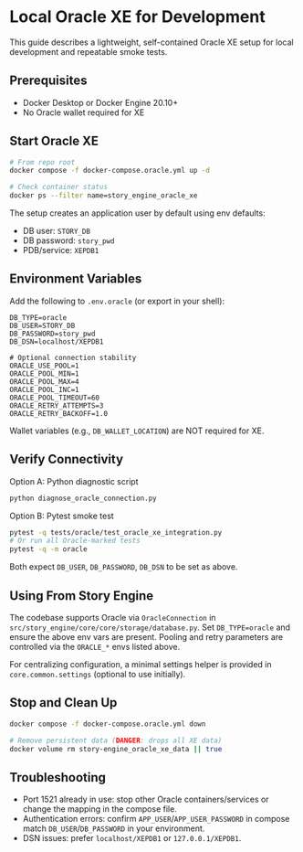 # Local Oracle XE for Development

This guide describes a lightweight, self-contained Oracle XE setup for local development and repeatable smoke tests.

## Prerequisites
- Docker Desktop or Docker Engine 20.10+
- No Oracle wallet required for XE

## Start Oracle XE
```bash
# From repo root
docker compose -f docker-compose.oracle.yml up -d

# Check container status
docker ps --filter name=story_engine_oracle_xe
```

The setup creates an application user by default using env defaults:
- DB user: `STORY_DB`
- DB password: `story_pwd`
- PDB/service: `XEPDB1`

## Environment Variables
Add the following to `.env.oracle` (or export in your shell):
```
DB_TYPE=oracle
DB_USER=STORY_DB
DB_PASSWORD=story_pwd
DB_DSN=localhost/XEPDB1

# Optional connection stability
ORACLE_USE_POOL=1
ORACLE_POOL_MIN=1
ORACLE_POOL_MAX=4
ORACLE_POOL_INC=1
ORACLE_POOL_TIMEOUT=60
ORACLE_RETRY_ATTEMPTS=3
ORACLE_RETRY_BACKOFF=1.0
```

Wallet variables (e.g., `DB_WALLET_LOCATION`) are NOT required for XE.

## Verify Connectivity
Option A: Python diagnostic script
```bash
python diagnose_oracle_connection.py
```

Option B: Pytest smoke test
```bash
pytest -q tests/oracle/test_oracle_xe_integration.py
# Or run all Oracle-marked tests
pytest -q -m oracle
```

Both expect `DB_USER`, `DB_PASSWORD`, `DB_DSN` to be set as above.

## Using From Story Engine
The codebase supports Oracle via `OracleConnection` in `src/story_engine/core/core/storage/database.py`.
Set `DB_TYPE=oracle` and ensure the above env vars are present. Pooling and retry parameters are controlled via the `ORACLE_*` envs listed above.

For centralizing configuration, a minimal settings helper is provided in `core.common.settings` (optional to use initially).

## Stop and Clean Up
```bash
docker compose -f docker-compose.oracle.yml down

# Remove persistent data (DANGER: drops all XE data)
docker volume rm story-engine_oracle_xe_data || true
```

## Troubleshooting
- Port 1521 already in use: stop other Oracle containers/services or change the mapping in the compose file.
- Authentication errors: confirm `APP_USER`/`APP_USER_PASSWORD` in compose match `DB_USER`/`DB_PASSWORD` in your environment.
- DSN issues: prefer `localhost/XEPDB1` or `127.0.0.1/XEPDB1`.
